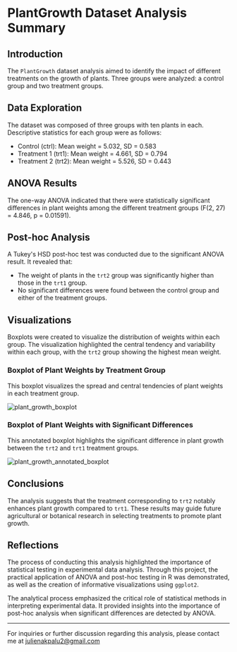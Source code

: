 # PlantGrowth Dataset Analysis Summary

## Introduction

The `PlantGrowth` dataset analysis aimed to identify the impact of different treatments on the growth of plants. Three groups were analyzed: a control group and two treatment groups.

## Data Exploration

The dataset was composed of three groups with ten plants in each. Descriptive statistics for each group were as follows:

- Control (ctrl): Mean weight = 5.032, SD = 0.583
- Treatment 1 (trt1): Mean weight = 4.661, SD = 0.794
- Treatment 2 (trt2): Mean weight = 5.526, SD = 0.443

## ANOVA Results

The one-way ANOVA indicated that there were statistically significant differences in plant weights among the different treatment groups (F(2, 27) = 4.846, p = 0.01591).

## Post-hoc Analysis

A Tukey's HSD post-hoc test was conducted due to the significant ANOVA result. It revealed that:

- The weight of plants in the `trt2` group was significantly higher than those in the `trt1` group.
- No significant differences were found between the control group and either of the treatment groups.

## Visualizations

Boxplots were created to visualize the distribution of weights within each group. The visualization highlighted the central tendency and variability within each group, with the `trt2` group showing the highest mean weight.

### Boxplot of Plant Weights by Treatment Group

This boxplot visualizes the spread and central tendencies of plant weights in each treatment group.

![plant_growth_boxplot](https://github.com/JulienAkpalu/PlantGrowth-DataAnalysis/assets/152445561/02942b2a-bf63-4d9d-b90d-6ce59e0dda31)

### Boxplot of Plant Weights with Significant Differences

This annotated boxplot highlights the significant difference in plant growth between the `trt2` and `trt1` treatment groups.

![plant_growth_annotated_boxplot](https://github.com/JulienAkpalu/PlantGrowth-DataAnalysis/assets/152445561/70040f0d-a9eb-44ec-ad2d-d1f96bc05745)


## Conclusions

The analysis suggests that the treatment corresponding to `trt2` notably enhances plant growth compared to `trt1`. These results may guide future agricultural or botanical research in selecting treatments to promote plant growth.

## Reflections
The process of conducting this analysis highlighted the importance of statistical testing in experimental data analysis. Through this project, the practical application of ANOVA and post-hoc testing in R was demonstrated, as well as the creation of informative visualizations using `ggplot2`.

The analytical process emphasized the critical role of statistical methods in interpreting experimental data. It provided insights into the importance of post-hoc analysis when significant differences are detected by ANOVA.

---

For inquiries or further discussion regarding this analysis, please contact me at julienakpalu2@gmail.com 
